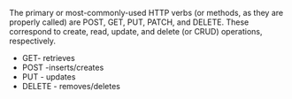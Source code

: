 The primary or most-commonly-used HTTP verbs (or methods, as they are properly called) are POST, GET, PUT, PATCH, and DELETE. These correspond to create, read, update, and delete (or CRUD) operations, respectively.

- GET- retrieves
- POST -inserts/creates
- PUT - updates
- DELETE - removes/deletes